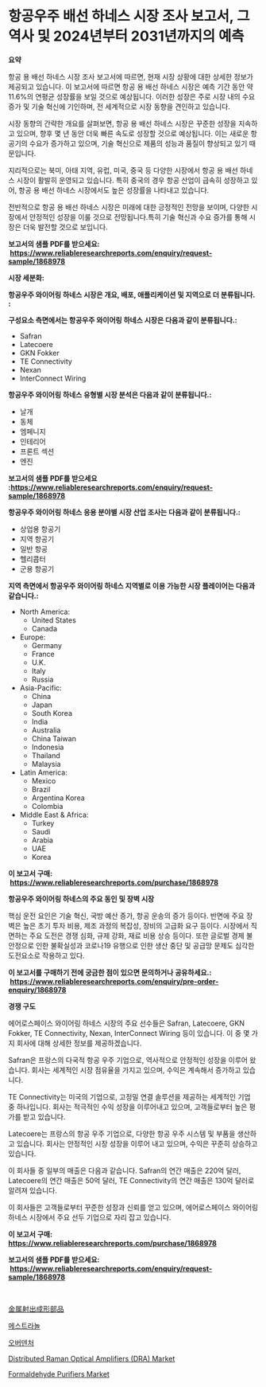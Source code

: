 <p><h1>항공우주 배선 하네스 시장 조사 보고서, 그 역사 및 2024년부터 2031년까지의 예측</h1></p><p><strong>요약</strong></p>
<p><p>항공 용 배선 하네스 시장 조사 보고서에 따르면, 현재 시장 상황에 대한 상세한 정보가 제공되고 있습니다. 이 보고서에 따르면 항공 용 배선 하네스 시장은 예측 기간 동안 약 11.6%의 연평균 성장률을 보일 것으로 예상됩니다. 이러한 성장은 주로 시장 내의 수요 증가 및 기술 혁신에 기인하며, 전 세계적으로 시장 동향을 견인하고 있습니다.</p><p>시장 동향의 간략한 개요를 살펴보면, 항공 용 배선 하네스 시장은 꾸준한 성장을 지속하고 있으며, 향후 몇 년 동안 더욱 빠른 속도로 성장할 것으로 예상됩니다. 이는 새로운 항공기의 수요가 증가하고 있으며, 기술 혁신으로 제품의 성능과 품질이 향상되고 있기 때문입니다.</p><p>지리적으로는 북미, 아태 지역, 유럽, 미국, 중국 등 다양한 시장에서 항공 용 배선 하네스 시장이 활발히 운영되고 있습니다. 특히 중국의 경우 항공 산업이 급속히 성장하고 있어, 항공 용 배선 하네스 시장에서도 높은 성장률을 나타내고 있습니다.</p><p>전반적으로 항공 용 배선 하네스 시장은 미래에 대한 긍정적인 전망을 보이며, 다양한 시장에서 안정적인 성장을 이룰 것으로 전망됩니다.특히 기술 혁신과 수요 증가를 통해 시장은 더욱 발전할 것으로 보입니다.</p></p>
<p><strong>보고서의 샘플 PDF를 받으세요: &nbsp;<a href="https://www.reliableresearchreports.com/enquiry/request-sample/1868978">https://www.reliableresearchreports.com/enquiry/request-sample/1868978</a></strong></p>
<p><strong>시장 세분화:</strong></p>
<p><strong> 항공우주 와이어링 하네스 시장은 개요, 배포, 애플리케이션 및 지역으로 더 분류됩니다. :</strong></p>
<p><strong>구성요소 측면에서는 항공우주 와이어링 하네스 시장은 다음과 같이 분류됩니다.:</strong></p>
<p><ul><li>Safran</li><li>Latecoere</li><li>GKN Fokker</li><li>TE Connectivity</li><li>Nexan</li><li>InterConnect Wiring</li></ul></p>
<p><strong> 항공우주 와이어링 하네스 유형별 시장 분석은 다음과 같이 분류됩니다.:</strong></p>
<p><ul><li>날개</li><li>동체</li><li>엠페니지</li><li>인테리어</li><li>프론트 섹션</li><li>엔진</li></ul></p>
<p><strong>보고서의 샘플 PDF를 받으세요 :<a href="https://www.reliableresearchreports.com/enquiry/request-sample/1868978">https://www.reliableresearchreports.com/enquiry/request-sample/1868978</a></strong></p>
<p><strong> 항공우주 와이어링 하네스 응용 분야별 시장 산업 조사는 다음과 같이 분류됩니다.:</strong></p>
<p><ul><li>상업용 항공기</li><li>지역 항공기</li><li>일반 항공</li><li>헬리콥터</li><li>군용 항공기</li></ul></p>
<p><strong>지역 측면에서 항공우주 와이어링 하네스 지역별로 이용 가능한 시장 플레이어는 다음과 같습니다.:</strong></p>
<p><ul>
    <li>
        North America:
        <ul>
            <li>United States</li>
            <li>Canada</li>
        </ul>
    </li>
    <li>
        Europe:
        <ul>
            <li>Germany</li>
            <li>France</li>
            <li>U.K.</li>
            <li>Italy</li>
            <li>Russia</li>
        </ul>
    </li>
    <li>
        Asia-Pacific:
        <ul>
            <li>China</li>
            <li>Japan</li>
            <li>South Korea</li>
            <li>India</li>
            <li>Australia</li>
            <li>China Taiwan</li>
            <li>Indonesia</li>
            <li>Thailand</li>
            <li>Malaysia</li>
        </ul>
    </li>
    <li>
        Latin America:
        <ul>
            <li>Mexico</li>
            <li>Brazil</li>
            <li>Argentina Korea</li>
            <li>Colombia</li>
        </ul>
    </li>
    <li>
        Middle East & Africa:
        <ul>
            <li>Turkey</li>
            <li>Saudi</li>
            <li>Arabia</li>
            <li>UAE</li>
            <li>Korea</li>
        </ul>
    </li>
    </ul></p>
<p><strong>이 보고서 구매: &nbsp;<a href="https://www.reliableresearchreports.com/purchase/1868978">https://www.reliableresearchreports.com/purchase/1868978</a></strong></p>
<p><strong>항공우주 와이어링 하네스의 주요 동인 및 장벽 시장</strong></p>
<p><p>핵심 운전 요인은 기술 혁신, 국방 예산 증가, 항공 운송의 증가 등이다. 반면에 주요 장벽은 높은 초기 투자 비용, 제조 과정의 복잡성, 장비의 고급화 요구 등이다. 시장에서 직면하는 주요 도전은 경쟁 심화, 규제 강화, 재료 비용 상승 등이다. 또한 글로벌 경제 불안정으로 인한 불확실성과 코로나19 유행으로 인한 생산 중단 및 공급망 문제도 심각한 도전요소로 작용하고 있다.</p></p>
<p><strong>이 보고서를 구매하기 전에 궁금한 점이 있으면 문의하거나 공유하세요.: &nbsp;<a href="https://www.reliableresearchreports.com/enquiry/pre-order-enquiry/1868978">https://www.reliableresearchreports.com/enquiry/pre-order-enquiry/1868978</a></strong></p>
<p><strong>경쟁 구도</strong></p>
<p><p>에어로스페이스 와이어링 하네스 시장의 주요 선수들은 Safran, Latecoere, GKN Fokker, TE Connectivity, Nexan, InterConnect Wiring 등이 있습니다. 이 중 몇 가지 회사에 대해 상세한 정보를 제공하겠습니다.</p><p>Safran은 프랑스의 다국적 항공 우주 기업으로, 역사적으로 안정적인 성장을 이루어 왔습니다. 회사는 세계적인 시장 점유율을 가지고 있으며, 수익은 계속해서 증가하고 있습니다.</p><p>TE Connectivity는 미국의 기업으로, 고정밀 연결 솔루션을 제공하는 세계적인 기업 중 하나입니다. 회사는 적극적인 수익 성장을 이루어내고 있으며, 고객들로부터 높은 평가를 받고 있습니다.</p><p>Latecoere는 프랑스의 항공 우주 기업으로, 다양한 항공 우주 시스템 및 부품을 생산하고 있습니다. 회사는 안정적인 시장 성장을 이루어 내고 있으며, 수익은 꾸준히 상승하고 있습니다.</p><p>이 회사들 중 일부의 매출은 다음과 같습니다. Safran의 연간 매출은 220억 달러, Latecoere의 연간 매출은 50억 달러, TE Connectivity의 연간 매출은 130억 달러로 알려져 있습니다.</p><p>이 회사들은 고객들로부터 꾸준한 성장과 신뢰를 얻고 있으며, 에어로스페이스 와이어링 하네스 시장에서 주요 선두 기업으로 자리 잡고 있습니다.</p></p>
<p><strong>이 보고서 구매: &nbsp; <a href="https://www.reliableresearchreports.com/purchase/1868978">https://www.reliableresearchreports.com/purchase/1868978</a></strong></p>
<p><strong>보고서의 샘플 PDF를 받으세요: &nbsp;<a href="https://www.reliableresearchreports.com/enquiry/request-sample/1868978">https://www.reliableresearchreports.com/enquiry/request-sample/1868978</a></strong><strong></strong></p>
<p>&nbsp;</p>
<p><p><a href="https://github.com/ycmtqqhvk3273/Market-Research-Report-List-1/blob/main/30756543537.md">金属射出成形部品</a></p><p><a href="https://medium.com/@sandubujor71/mestranol-%EC%8B%9C%EC%9E%A5-%EC%A7%80%ED%91%9C-%ED%95%B4%EB%8F%85-%EC%8B%9C%EC%9E%A5-%EC%A0%90%EC%9C%A0%EC%9C%A8-%ED%8A%B8%EB%A0%8C%EB%93%9C-%EB%B0%8F-%EC%84%B1%EC%9E%A5-%ED%8C%A8%ED%84%B4-73c640c17d04">메스트라놀</a></p><p><a href="https://github.com/lkwggful07722/Market-Research-Report-List-1/blob/main/15606943080.md">오버덴처</a></p><p><a href="https://issuu.com/reportprime-2/docs/distributed-raman-optical-amplifiers-dra-market-si">Distributed Raman Optical Amplifiers (DRA) Market</a></p><p><a href="https://issuu.com/reportprime-2/docs/formaldehyde-purifiers-market-size-2030.pptx">Formaldehyde Purifiers Market</a></p></p>